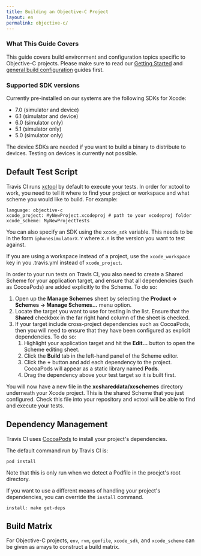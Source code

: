 ```yaml
---
title: Building an Objective-C Project
layout: en
permalink: objective-c/
---
```

<div id="toc">
</div>

### What This Guide Covers

This guide covers build environment and configuration topics specific to
Objective-C projects. Please make sure to read our [Getting
Started](/docs/user/getting-started/) and [general build
configuration](/docs/user/build-configuration/) guides first.

### Supported SDK versions

Currently pre-installed on our systems are the following SDKs for Xcode:

- 7.0 (simulator and device)
- 6.1 (simulator and device)
- 6.0 (simulator only)
- 5.1 (simulator only)
- 5.0 (simulator only)

The device SDKs are needed if you want to build a binary to distribute to
devices. Testing on devices is currently not possible.

## Default Test Script

Travis CI runs [xctool](https://github.com/facebook/xctool) by default to
execute your tests. In order for xctool to work, you need to tell it where to
find your project or workspace and what scheme you would like to build. For
example:

    language: objective-c
    xcode_project: MyNewProject.xcodeproj # path to your xcodeproj folder
    xcode_scheme: MyNewProjectTests

You can also specify an SDK using the `xcode_sdk` variable. This needs to be in
the form `iphonesimulatorX.Y` where `X.Y` is the version you want to test
against.

If you are using a workspace instead of a project, use the `xcode_workspace`
key in you .travis.yml instead of `xcode_project`.

In order to your run tests on Travis CI, you also need to create a Shared
Scheme for your application target, and ensure that all dependencies (such as
CocoaPods) are added explicitly to the Scheme. To do so:

1. Open up the **Manage Schemes** sheet by selecting the **Product → Schemes →
   Manage Schemes…** menu option.
2. Locate the target you want to use for testing in the list. Ensure that the
   **Shared** checkbox in the far right hand column of the sheet is checked.
3. If your target include cross-project dependencies such as CocoaPods, then
   you will need to ensure that they have been configured as explicit
   dependencies. To do so:
	1. Highlight your application target and hit the **Edit…** button to
	   open the Scheme editing sheet.
	2. Click the **Build** tab in the left-hand panel of the Scheme editor.
	3. Click the **+** button and add each dependency to the project.
	   CocoaPods will appear as a static library named **Pods**.
	4. Drag the dependency above your test target so it is built first.

You will now have a new file in the **xcshareddata/xcschemes** directory
underneath your Xcode project. This is the shared Scheme that you just
configured. Check this file into your repository and xctool will be able to
find and execute your tests.

## Dependency Management

Travis CI uses [CocoaPods](http://cocoapods.org/) to install your project's
dependencies.

The default command run by Travis CI is:

    pod install

Note that this is only run when we detect a Podfile in the proejct's root
directory.

If you want to use a different means of handling your project's dependencies,
you can override the `install` command.

    install: make get-deps

## Build Matrix

For Objective-C projects, `env`, `rvm`, `gemfile`, `xcode_sdk`, and
`xcode_scheme` can be given as arrays to construct a build matrix.
